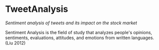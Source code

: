 # TweetAnalysis
*Sentiment analysis of tweets and its impact on the stock market*


Sentiment Analysis is the field of study that analyzes people's opinions, sentiments, evaluations, attitudes, and emotions from written languages. (Liu 2012)
